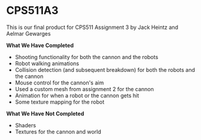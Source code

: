 # CPS511A3

This is our final product for CPS511 Assignment 3 by Jack Heintz and Aelmar Gewarges

**What We Have Completed**
- Shooting functionality for both the cannon and the robots
- Robot walking animations
- Collision detection (and subsequent breakdown) for both the robots and the cannon
- Mouse control for the cannon's aim
- Used a custom mesh from assignment 2 for the cannon
- Animation for when a robot or the cannon gets hit
- Some texture mapping for the robot

**What We Have Not Completed**
- Shaders
- Textures for the cannon and world
